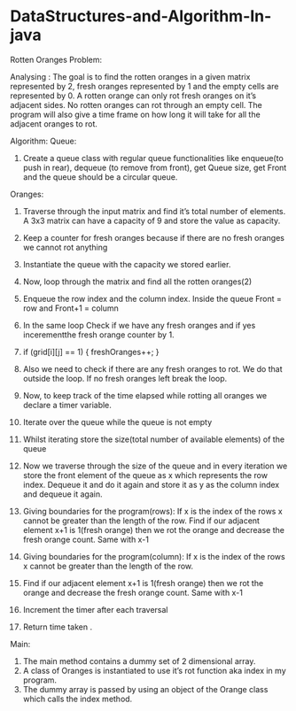 # DataStructures-and-Algorithm-In-java

Rotten Oranges Problem:

Analysing :
	The goal is to find the rotten oranges in a given matrix represented by 2, fresh oranges represented by 1 and the empty cells are represented by 0.
A rotten orange can only rot fresh oranges on it’s adjacent sides. No rotten oranges can rot through an empty cell. 
The program will also give a time frame on how long it will take for all the adjacent oranges to rot.

Algorithm:
Queue:
1)	Create a queue class with regular queue functionalities like enqueue(to push in rear), dequeue (to remove from front), get Queue size, get Front and the queue should be a circular queue.
 
  

 
Oranges:	
1)	Traverse through the input matrix and find it’s total number of elements. A 3x3 matrix can have a capacity of 9 and store the value as capacity.
 

2)	Keep a counter for fresh oranges because if there are no fresh oranges we cannot rot anything
 

3)	Instantiate the queue with the capacity we stored earlier.
 
4)	Now, loop through the matrix and find all the rotten oranges(2)
 
5)	Enqueue the row index and the column index. Inside the queue Front = row and Front+1 = column


6)	In the same loop Check if we have any fresh oranges and if yes incerementthe fresh orange counter by 1.
7)	if (grid[i][j] == 1) {
    freshOranges++;
}

8)	Also we need to check if there are any fresh oranges to rot. We do that outside the loop. If no fresh oranges left break the loop.

 

9)	Now, to keep track of the time elapsed while rotting all oranges we declare a timer variable.
 

10)	Iterate over the queue while the queue is not empty
11)	Whilst iterating store the size(total number of available elements) of the queue
 

12)	Now we traverse through the size of the queue and in every iteration we store the front element of the queue as x which represents the row index. Dequeue it and do it again and store it as y as the column index and dequeue it again.
 

13)	Giving boundaries for the program(rows):
If x is the index of the rows x cannot be greater than the length of the row. 
Find if our adjacent element x+1 is 1(fresh orange) then we rot the orange and decrease the fresh orange count. Same with x-1 
 

14)	Giving boundaries for the program(column):
If 	x is the index of the rows x cannot be greater than the length of the row. 
15)	Find if our adjacent element x+1 is 1(fresh orange) then we rot the orange and decrease the fresh orange count. Same with x-1
 

16)	Increment the timer after each traversal
17)	Return time taken .
 


Main:
1)	The main method contains a dummy set of 2 dimensional array.
2)	A class of Oranges is instantiated to use it’s rot function aka index in my program.
3)	The dummy array is passed by using an object of the Orange class which calls the index method.
